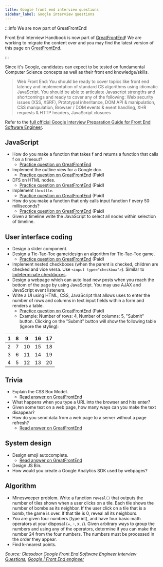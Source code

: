 ```yaml
---
title: Google front end interview questions
sidebar_label: Google interview questions
---
```


:::info We are now part of GreatFrontEnd!

Front End Interview Handbook is now part of [GreatFrontEnd](https://www.greatfrontend.com)! We are working to migrate the content over and you may find the latest version of this page on [GreatFrontEnd](https://www.greatfrontend.com/prepare).

:::

Since it's Google, candidates can expect to be tested on fundamental Computer Science concepts as well as their front end knowledge/skills.

> Web Front End: ​You should be ready to cover topics like front end latency and implementation of standard CS algorithms using idiomatic JavaScript. You should be able to articulate Javascript strengths and shortcomings and ready to cover any of the following: Web security issues (XSS, XSRF), Prototypal inheritance, DOM API & manipulation, CSS manipulation, Browser / DOM events & event handling, XHR requests & HTTP headers, JavaScript closures

Refer to the [full official Google Interview Preparation Guide for Front End Software Engineer](/companies/google.pdf).

## JavaScript

- How do you make a function that takes f and returns a function that calls f on a timeout?
  - [Practice question on GreatFrontEnd](https://www.greatfrontend.com/questions/javascript/debounce)
- Implement the outline view for a Google doc.
  - [Practice question on GreatFrontEnd](https://www.greatfrontend.com/questions/javascript/table-of-contents) (Paid)
- DFS on HTML nodes.
  - [Practice question on GreatFrontEnd](https://www.greatfrontend.com/questions/javascript/get-elements-by-tag-name) (Paid)
- Implement `throttle`.
  - [Practice question on GreatFrontEnd](https://www.greatfrontend.com/questions/javascript/throttle) (Paid)
- How do you make a function that only calls input function f every 50 milliseconds?
  - [Practice question on GreatFrontEnd](https://www.greatfrontend.com/questions/javascript/throttle) (Paid)
- Given a timeline write the JavaScript to select all nodes within selection of timeline.

## User interface coding

- Design a slider component.
- Design a Tic-Tac-Toe game/design an algorithm for Tic-Tac-Toe game.
  - [Practice question on GreatFrontEnd](https://www.greatfrontend.com/questions/user-interface/tic-tac-toe) (Paid)
- Implement nested checkboxes (when the parent is checked, children are checked and vice versa. Use `<input type="checkbox">`). Similar to [Indeterminate checkboxes](https://css-tricks.com/indeterminate-checkboxes/).
- Design a webpage which can auto load new posts when you reach the bottom of the page by using JavaScript. You may use AJAX and JavaScript event listeners.
- Write a UI using HTML, CSS, JavaScript that allows uses to enter the number of rows and columns in text input fields within a form and renders a table.
  - [Practice question on GreatFrontEnd](https://www.greatfrontend.com/questions/javascript/throttle) (Paid)
  - Example: Number of rows: 4, Number of columns: 5, "Submit" button. Clicking on the "Submit" button will show the following table (ignore the styling):

| 1   | 8   | 9   | 16  | 17  |
| --- | --- | --- | --- | --- |
| 2   | 7   | 10  | 15  | 18  |
| 3   | 6   | 11  | 14  | 19  |
| 4   | 5   | 12  | 13  | 20  |

## Trivia

- Explain the CSS Box Model.
  - [Read answer on GreatFrontEnd](https://www.greatfrontend.com/questions/quiz/explain-your-understanding-of-the-box-model-and-how-you-would-tell-the-browser-in-css-to-render-your-layout-in-different-box-models)
- What happens when you type a URL into the browser and hits enter?
- Given some text on a web page, how many ways can you make the text disappear?
- How do you send data from a web page to a server without a page refresh?
  - [Read answer on GreatFrontEnd](https://www.greatfrontend.com/questions/quiz/what-are-the-advantages-and-disadvantages-of-using-ajax)

## System design

- Design emoji autocomplete.
  - [Read answer on GreatFrontEnd](https://www.greatfrontend.com/questions/system-design/autocomplete)
- Design JS Bin.
- How would you create a Google Analytics SDK used by webpages?

## Algorithm

- Minesweeper problem. Write a function `reveal()` that outputs the number of tiles shown when a user clicks on a tile. Each tile shows the number of bombs as its neighbor. If the user click on a tile that is a bomb, the game is over. If that tile is 0, reveal all its neighbors.
- You are given four numbers (type int), and have four basic math operators at your disposal (+, -, x, /). Given arbitrary ways to group the numbers and using any of the operators, determine if you can make the number 24 from the four numbers. The numbers must be processed in the order they appear.
- Find k-nearest points.

_Source: [Glassdoor Google Front End Software Engineer Interview Questions](https://www.glassdoor.sg/Interview/Google-Front-End-Software-Engineer-Interview-Questions-EI_IE9079.0,6_KO7,34.htm), [Google | Front End engineer](https://leetcode.com/discuss/interview-question/271736/google-front-end-engineer-onsite-interview)_
